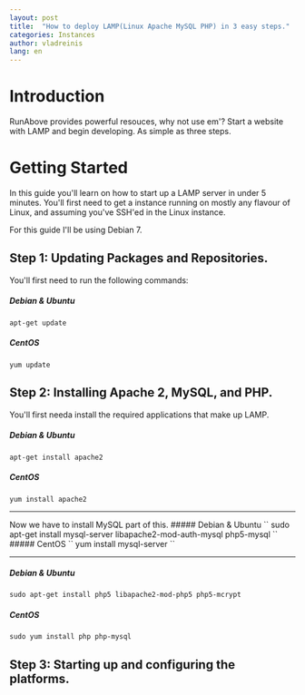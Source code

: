 ```yaml
---
layout: post
title:  "How to deploy LAMP(Linux Apache MySQL PHP) in 3 easy steps."
categories: Instances
author: vladreinis
lang: en
---
```


# Introduction #
RunAbove provides powerful resouces, why not use em'? Start a website with LAMP and begin developing. As simple as three steps.

# Getting Started #
In this guide you'll learn on how to start up a LAMP server in under 5 minutes.
You'll first need to get a instance running on mostly any flavour of Linux, and assuming you've SSH'ed in the Linux instance.

For this guide I'll be using Debian 7.

## Step 1: Updating Packages and Repositories. ##

You'll first need to run the following commands:

##### Debian & Ubuntu
`` apt-get update ``

##### CentOS 
`` yum update ``

## Step 2: Installing Apache 2, MySQL, and PHP. ##
You'll first needa install the required applications that make up LAMP.

##### Debian & Ubuntu 
`` apt-get install apache2 ``
##### CentOS 
`` yum install apache2 ``
<hr>
Now we have to install MySQL part of this.
##### Debian & Ubuntu 
`` sudo apt-get install mysql-server libapache2-mod-auth-mysql php5-mysql ``
##### CentOS 
`` yum install mysql-server ``
<hr>

##### Debian & Ubuntu 
`` sudo apt-get install php5 libapache2-mod-php5 php5-mcrypt ``
##### CentOS 
`` sudo yum install php php-mysql ``

## Step 3: Starting up and configuring the platforms. ##
